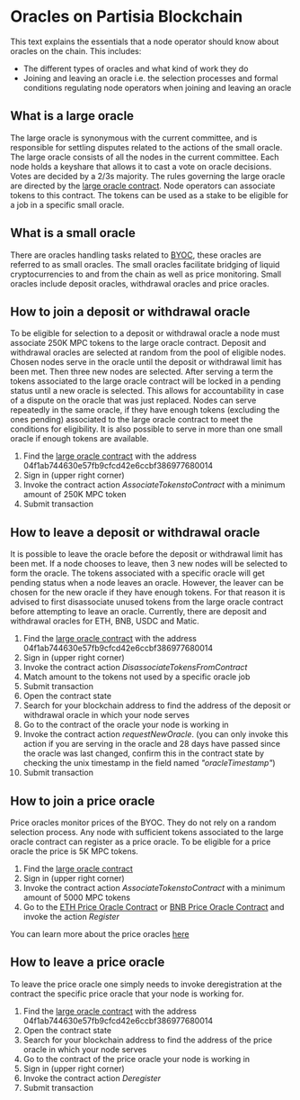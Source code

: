 # Oracles on Partisia Blockchain

This text explains the essentials that a node operator should know about oracles on the chain. This includes: 

- The different types of oracles and what kind of work they do
- Joining and leaving an oracle i.e. the selection processes and formal conditions regulating node operators when joining and leaving an oracle



## What is a large oracle

The large oracle is synonymous with the current committee, and is responsible for settling disputes related to the actions of the small oracle. The large oracle consists of all the nodes in the current committee. Each node holds a keyshare that allows it to cast a vote on oracle decisions. Votes are decided by a 2/3s majority. The rules governing the large oracle are directed by the [large oracle contract](https://browser.partisiablockchain.com/contracts/04f1ab744630e57fb9cfcd42e6ccbf386977680014). Node operators can associate tokens to this contract. The tokens can be used as a stake to be eligible for a job in a specific small oracle.

## What is a small oracle

There are oracles handling tasks related to [BYOC](../pbc-fundamentals/byoc.md), these oracles are referred to as small oracles. The small oracles facilitate bridging of liquid cryptocurrencies to and from the chain as well as price monitoring. Small oracles include deposit oracles, withdrawal oracles and price oracles. 

## How to join a deposit or withdrawal oracle

To be eligible for selection to a deposit or withdrawal oracle a node must associate 250K MPC tokens to the large oracle contract. Deposit and withdrawal oracles are selected at random from the pool of eligible nodes. Chosen nodes serve in the oracle until the deposit or withdrawal limit has been met. Then three new nodes are selected. After serving a term the tokens associated to the large oracle contract will be locked in a pending status until a new oracle is selected. This allows for accountability in case of a dispute on the oracle that was just replaced. Nodes can serve repeatedly in the same oracle, if they have enough tokens (excluding the ones pending) associated to the large oracle contract to meet the conditions for eligibility. It is also possible to serve in more than one small oracle if enough tokens are available.

1. Find the [large oracle contract](https://browser.partisiablockchain.com/contracts/04f1ab744630e57fb9cfcd42e6ccbf386977680014/associateTokensToContract) with the address 04f1ab744630e57fb9cfcd42e6ccbf386977680014    
2. Sign in (upper right corner)
3. Invoke the contract action _AssociateTokenstoContract_ with a minimum amount of 250K MPC token    
4. Submit transaction    

## How to leave a deposit or withdrawal oracle

It is possible to leave the oracle before the deposit or withdrawal limit has been met. If a node chooses to leave, then 3 new nodes will be selected to form the oracle. The tokens associated with a specific oracle will get pending status when a node leaves an oracle. However, the leaver can be chosen for the new oracle if they have enough tokens. For that reason it is advised to first disassociate unused tokens from the large oracle contract before attempting to leave an oracle.
Currently, there are deposit and withdrawal oracles for ETH, BNB, USDC and Matic.

1. Find the [large oracle contract](https://browser.partisiablockchain.com/contracts/04f1ab744630e57fb9cfcd42e6ccbf386977680014/disassociateTokensFromContract) with the address 04f1ab744630e57fb9cfcd42e6ccbf386977680014    
2. Sign in (upper right corner)    
3. Invoke the contract action _DisassociateTokensFromContract_   
4. Match amount to the tokens not used by a specific oracle job   
5. Submit transaction   
6. Open the contract state   
7. Search for your blockchain address to find the address of the deposit or withdrawal oracle in which your node serves   
8. Go to the contract of the oracle your node is working in
9. Invoke the contract action _requestNewOracle_. (you can only invoke this action if you are serving in the oracle and 28 days have passed since the oracle was last changed, confirm this in the contract state by checking the unix timestamp in the field named _"oracleTimestamp"_)
10. Submit transaction

## How to join a price oracle

Price oracles monitor prices of the BYOC. They do not rely on a random selection process. Any node with sufficient tokens associated to the large oracle contract can register as a price oracle. To be eligible for a price oracle the price is 5K MPC tokens.

1. Find the [large oracle contract](https://browser.partisiablockchain.com/contracts/04f1ab744630e57fb9cfcd42e6ccbf386977680014/associateTokensToContract)    
2. Sign in (upper right corner)  
3. Invoke the contract action _AssociateTokenstoContract_ with a minimum amount of 5000 MPC tokens    
4. Go to the [ETH Price Oracle Contract](https://browser.partisiablockchain.com/contracts/0485010babcdb7aa56a0da57a840d81e2ea5f5705d/register) or [BNB Price Oracle Contract](https://browser.partisiablockchain.com/contracts/049abfc6e763e8115e886fd1f7811944f43b533c39/register) and invoke the action _Register_

You can learn more about the price oracles [here](price-oracle.md) 

## How to leave a price oracle

To leave the price oracle one simply needs to invoke deregistration at the contract the specific price oracle that your node is working for.

1. Find the [large oracle contract](https://browser.partisiablockchain.com/contracts/04f1ab744630e57fb9cfcd42e6ccbf386977680014) with the address 04f1ab744630e57fb9cfcd42e6ccbf386977680014    
2. Open the contract state    
3. Search for your blockchain address to find the address of the price oracle in which your node serves
4. Go to the contract of the price oracle your node is working in     
5. Sign in (upper right corner)    
6. Invoke the contract action _Deregister_
7. Submit transaction
